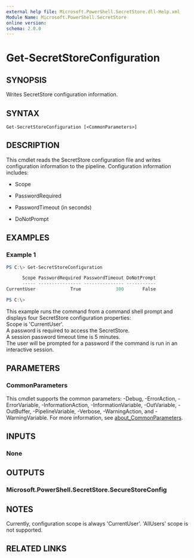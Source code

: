 ```yaml
---
external help file: Microsoft.PowerShell.SecretStore.dll-Help.xml
Module Name: Microsoft.PowerShell.SecretStore
online version:
schema: 2.0.0
---
```


# Get-SecretStoreConfiguration

## SYNOPSIS
Writes SecretStore configuration information.

## SYNTAX

```
Get-SecretStoreConfiguration [<CommonParameters>]
```

## DESCRIPTION
This cmdlet reads the SecretStore configuration file and writes configuration information to the pipeline.
Configuration information includes:

- Scope

- PasswordRequired

- PasswordTimeout (in seconds)

- DoNotPrompt

## EXAMPLES

### Example 1
```powershell
PS C:\> Get-SecretStoreConfiguration

      Scope PasswordRequired PasswordTimeout DoNotPrompt
      ----- ---------------- --------------- -----------
CurrentUser             True             300       False

PS C:\>
```

This example runs the command from a command shell prompt and displays four SecretStore configuration properties:  
Scope is 'CurrentUser'.  
A password is required to access the SecretStore.  
A session password timeout time is 5 minutes.  
The user will be prompted for a password if the command is run in an interactive session.

## PARAMETERS

### CommonParameters
This cmdlet supports the common parameters: -Debug, -ErrorAction, -ErrorVariable, -InformationAction, -InformationVariable, -OutVariable, -OutBuffer, -PipelineVariable, -Verbose, -WarningAction, and -WarningVariable. For more information, see [about_CommonParameters](http://go.microsoft.com/fwlink/?LinkID=113216).

## INPUTS

### None

## OUTPUTS

### Microsoft.PowerShell.SecretStore.SecureStoreConfig

## NOTES

Currently, configuration scope is always 'CurrentUser'.
'AllUsers' scope is not supported.

## RELATED LINKS
